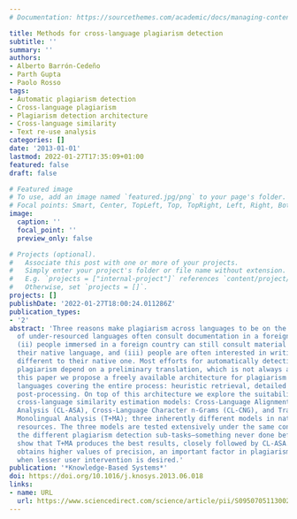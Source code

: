 ```yaml
---
# Documentation: https://sourcethemes.com/academic/docs/managing-content/

title: Methods for cross-language plagiarism detection
subtitle: ''
summary: ''
authors:
- Alberto Barrón-Cedeño
- Parth Gupta
- Paolo Rosso
tags:
- Automatic plagiarism detection
- Cross-language plagiarism
- Plagiarism detection architecture
- Cross-language similarity
- Text re-use analysis
categories: []
date: '2013-01-01'
lastmod: 2022-01-27T17:35:09+01:00
featured: false
draft: false

# Featured image
# To use, add an image named `featured.jpg/png` to your page's folder.
# Focal points: Smart, Center, TopLeft, Top, TopRight, Left, Right, BottomLeft, Bottom, BottomRight.
image:
  caption: ''
  focal_point: ''
  preview_only: false

# Projects (optional).
#   Associate this post with one or more of your projects.
#   Simply enter your project's folder or file name without extension.
#   E.g. `projects = ["internal-project"]` references `content/project/deep-learning/index.md`.
#   Otherwise, set `projects = []`.
projects: []
publishDate: '2022-01-27T18:00:24.011286Z'
publication_types:
- '2'
abstract: 'Three reasons make plagiarism across languages to be on the rise: (i) speakers
  of under-resourced languages often consult documentation in a foreign language,
  (ii) people immersed in a foreign country can still consult material written in
  their native language, and (iii) people are often interested in writing in a language
  different to their native one. Most efforts for automatically detecting cross-language
  plagiarism depend on a preliminary translation, which is not always available. In
  this paper we propose a freely available architecture for plagiarism detection across
  languages covering the entire process: heuristic retrieval, detailed analysis, and
  post-processing. On top of this architecture we explore the suitability of three
  cross-language similarity estimation models: Cross-Language Alignment-based Similarity
  Analysis (CL-ASA), Cross-Language Character n-Grams (CL-CNG), and Translation plus
  Monolingual Analysis (T+MA); three inherently different models in nature and required
  resources. The three models are tested extensively under the same conditions on
  the different plagiarism detection sub-tasks—something never done before. The experiments
  show that T+MA produces the best results, closely followed by CL-ASA. Still CL-ASA
  obtains higher values of precision, an important factor in plagiarism detection
  when lesser user intervention is desired.'
publication: '*Knowledge-Based Systems*'
doi: https://doi.org/10.1016/j.knosys.2013.06.018
links:
- name: URL
  url: https://www.sciencedirect.com/science/article/pii/S0950705113002001
---
```

